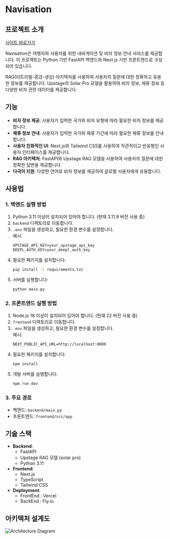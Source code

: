# Navisation

## 프로젝트 소개

[사이트 바로가기](https://navisation.vercel.app/)

Navisation은 여행자와 사용자를 위한 내비게이션 및 비자 정보 안내 서비스를 제공합니다. 
이 프로젝트는 Python 기반 FastAPI 백엔드와 Next.js 기반 프론트엔드로 구성되어 있습니다.

RAG(리트리벌-증강-생성) 아키텍처를 사용하여 사용자의 질문에 대한 정확하고 유용한 정보를 제공합니다.
Upstage의 Solar Pro 모델을 활용하여 비자 정보, 체류 정보 등 다양한 비자 관련 데이터를 제공합니다.

## 기능
- **비자 정보 제공**: 사용자가 입력한 국가와 비자 유형에 따라 필요한 비자 정보를 제공합니다.
- **체류 정보 안내**: 사용자가 입력한 국가와 체류 기간에 따라 필요한 체류 정보를 안내합니다.
- **사용자 친화적인 UI**: Next.js와 Tailwind CSS를 사용하여 직관적이고 반응형인 사용자 인터페이스를 제공합니다.
- **RAG 아키텍처**: FastAPI와 Upstage RAG 모델을 사용하여 사용자의 질문에 대한 정확한 답변을 제공합니다.
- **다국어 지원**: 다양한 언어로 비자 정보를 제공하여 글로벌 사용자에게 유용합니다.

## 사용법

### 1. 백엔드 실행 방법

1. Python 3.11 이상이 설치되어 있어야 합니다. (현재 3.11.9 버전 사용 중)
2. `backend` 디렉토리로 이동합니다.
3. `.env` 파일을 생성하고, 필요한 환경 변수를 설정합니다.  
   예시:
   ```env
   UPSTAGE_API_KEY=your_upstage_api_key
   DEEPL_AUTH_KEY=your_deepl_auth_key
   ```
4. 필요한 패키지를 설치합니다:
   ```bash
   pip install -r requirements.txt
   ```
5. 서버를 실행합니다:
   ```bash
   python main.py
   ```

### 2. 프론트엔드 실행 방법

1. Node.js 18 이상이 설치되어 있어야 합니다. (현재 22 버전 사용 중)
2. `frontend` 디렉토리로 이동합니다.
3. `.env` 파일을 생성하고, 필요한 환경 변수를 설정합니다.  
   예시:
   ```env
   NEXT_PUBLIC_API_URL=http://localhost:8000
   ```
4. 필요한 패키지를 설치합니다:
   ```bash
   npm install
   ```
5. 개발 서버를 실행합니다:
   ```bash
   npm run dev
   ```

### 3. 주요 경로
- 백엔드: `backend/main.py`
- 프론트엔드: `frontend/src/app`

## 기술 스택
- **Backend**: 
  - FastAPI
  - Upstage RAG 모델 (solar pro)
  - Python 3.11
- **Frontend**:
  - Next.js
  - TypeScript
  - Tailwind CSS
- **Deployment**:
  - FrontEnd : Vercel
  - BackEnd : Fly.io

## 아키텍처 설계도
![Architecture Diagram](assets/architecture.png)
